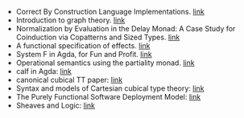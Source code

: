 - Correct By Construction Language Implementations. [link](https://ajrouvoet.github.io/files/thesis.pdf)
- Introduction to graph theory. [link](https://arxiv.org/pdf/2308.04512.pdf)
- Normalization by Evaluation in the Delay Monad: A Case Study for Coinduction via Copatterns and Sized Types. [link](https://arxiv.org/pdf/1406.2059.pdf)
- A functional specification of effects. [link](https://core.ac.uk/download/pdf/33564156.pdf)
- System F in Agda, for Fun and Profit. [link](https://files.zotero.net/eyJleHBpcmVzIjoxNjkxOTk4MTk1LCJoYXNoIjoiNTlkODRjZDU5YmQ2M2E2NTVjMDhiM2VhNTdlYmM3NmQiLCJjb250ZW50VHlwZSI6ImFwcGxpY2F0aW9uXC9wZGYiLCJjaGFyc2V0IjoiIiwiZmlsZW5hbWUiOiJDaGFwbWFuIGV0IGFsLiAtIDIwMTkgLSBTeXN0ZW0gRiBpbiBBZ2RhLCBmb3IgZnVuIGFuZCBwcm9maXQucGRmIn0%3D/22c06bd91bd44182c18a07ac780ffb9e03fd79c0d391c05584d8645e25c9527c/Chapman%20et%20al.%20-%202019%20-%20System%20F%20in%20Agda%2C%20for%20fun%20and%20profit.pdf)
- Operational semantics using the partiality monad. [link](https://dl.acm.org/doi/abs/10.1145/2364527.2364546)
- calf in Agda: [link](http://www.cs.cmu.edu/~rwh/papers/calf/popl22.pdf)
- canonical cubical TT paper: [link](https://arxiv.org/pdf/1611.02108.pdf)
- Syntax and models of Cartesian cubical type theory: [link](https://www.cambridge.org/core/journals/mathematical-structures-in-computer-science/article/syntax-and-models-of-cartesian-cubical-type-theory/01B9E98DF997F0861E4BA13A34B72A7D)
- The Purely Functional Software Deployment Model: [link](https://edolstra.github.io/pubs/phd-thesis.pdf)
- Sheaves and Logic: [link](https://github.com/CMU-HoTT/scott/blob/main/pdfs/1979-fourman-scott-sheaves-and-logic.pdf)
